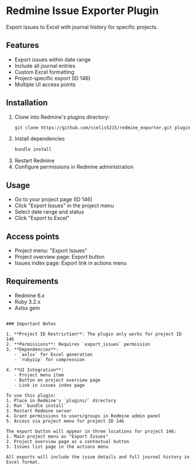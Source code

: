 # Redmine Issue Exporter Plugin

Export issues to Excel with journal history for specific projects.

## Features
- Export issues within date range
- Include all journal entries
- Custom Excel formatting
- Project-specific export (ID 146)
- Multiple UI access points

## Installation
1. Clone into Redmine's plugins directory:
   ```bash
   git clone https://github.com/ccelis5215/redmine_exporter.git plugins/redmine_exporter
   ```
2. Install dependencies
   ```bash
   bundle install   
   ```
3. Restart Redmine    
4. Configure permissions in Redmine administration

## Usage
- Go to your project page (ID 146)
- Click "Export Issues" in the project menu
- Select date range and status
- Click "Export to Excel"

## Access points
- Project menu: "Export Issues"
- Project overview page: Export button
- Issues index page: Export link in actions menu

## Requirements
- Redmine 6.x
- Ruby 3.2.x
- Axlsx gem

```text

### Important Notes

1. **Project ID Restriction**: The plugin only works for project ID 146
2. **Permissions**: Requires `export_issues` permission
3. **Dependencies**:
   - `axlsx` for Excel generation
   - `rubyzip` for compression
   
4. **UI Integration**:
   - Project menu item
   - Button on project overview page
   - Link in issues index page

To use this plugin:
1. Place in Redmine's `plugins/` directory
2. Run `bundle install`
3. Restart Redmine server
4. Grant permissions to users/groups in Redmine admin panel
5. Access via project menu for project ID 146

The export button will appear in three locations for project 146:
1. Main project menu as "Export Issues"
2. Project overview page as a contextual button
3. Issues list page in the actions menu

All exports will include the issue details and full journal history in Excel format.

```
